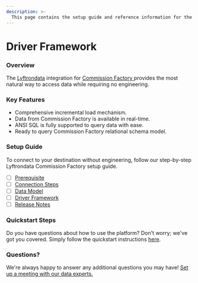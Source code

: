 ```yaml
---
description: >-
  This page contains the setup guide and reference information for the Commission Factory source connector.
---
```


# Driver Framework

### Overview

The [Lyftrondata](https://www.lyftrondata.com/) integration for [Commission Factory](https://www.lyftrondata.com/integration/commission-factory/)[ ](https://www.lyftrondata.com/integration/commission-factory/)provides the most natural way to access data while requiring no engineering.

### Key Features

* Comprehensive incremental load mechanism.
* Data from Commission Factory is available in real-time.&#x20;
* ANSI SQL is fully supported to query data with ease.
* Ready to query Commission Factory relational schema model.

### Setup Guide

To connect to your destination without engineering, follow our step-by-step Lyftrondata Commission Factory setup guide.

* [ ] [Prerequisite](../../marketing-analytics/commission-factory/prerequisite.md)
* [ ] [Connection Steps](../../marketing-analytics/commission-factory/connection-steps.md)
* [ ] [Data Model](../../marketing-analytics/commission-factory/data-model/)
* [ ] [Driver Framework](../../marketing-analytics/commission-factory/driver-framework/)
* [ ] [Release Notes](../../marketing-analytics/commission-factory/release-notes.md)

### Quickstart Steps

Do you have questions about how to use the platform? Don't worry; we've got you covered. Simply follow the quickstart instructions [here](../../../quickstart-steps.md).

### Questions? <a href="#questions" id="questions"></a>

We're always happy to answer any additional questions you may have! [Set up a meeting with our data experts.](https://www.lyftrondata.com/book-a-meeting/)


